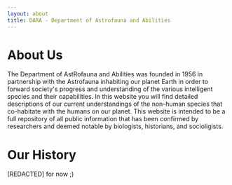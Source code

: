```yaml
---
layout: about
title: DARA - Department of Astrofauna and Abilities
---
```


# About Us

The Department of AstRofauna and Abilities was founded in 1956 in partnership with the Astrofauna inhabiting our planet Earth in order to forward society's progress and understanding of the various intelligent species and their capabilities. In this website you will find detailed descriptions of our current understandings of the non-human species that co-habitate with the humans on our planet. This website is intended to be a full repository of all public information that has been confirmed by researchers and deemed notable by biologists, historians, and socioligists.

# Our History

\[REDACTED\] for now ;\)
